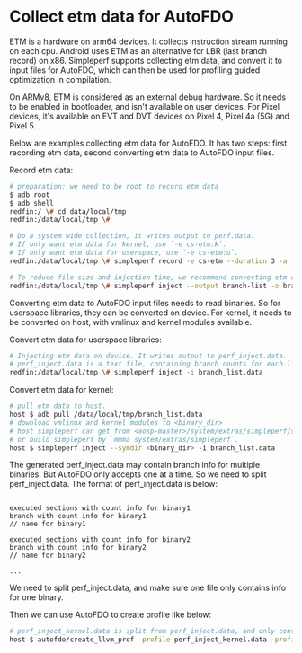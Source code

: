 # Collect etm data for AutoFDO

ETM is a hardware on arm64 devices. It collects instruction stream running on each cpu.
Android uses ETM as an alternative for LBR (last branch record) on x86.
Simpleperf supports collecting etm data, and convert it to input files for AutoFDO, which can
then be used for profiling guided optimization in compilation.

On ARMv8, ETM is considered as an external debug hardware. So it needs to be enabled in
bootloader, and isn't available on user devices. For Pixel devices, it's available on
EVT and DVT devices on Pixel 4, Pixel 4a (5G) and Pixel 5.

Below are examples collecting etm data for AutoFDO. It has two steps: first recording
etm data, second converting etm data to AutoFDO input files.

Record etm data:

```sh
# preparation: we need to be root to record etm data
$ adb root
$ adb shell
redfin:/ \# cd data/local/tmp
redfin:/data/local/tmp \#

# Do a system wide collection, it writes output to perf.data.
# If only want etm data for kernel, use `-e cs-etm:k`.
# If only want etm data for userspace, use `-e cs-etm:u`.
redfin:/data/local/tmp \# simpleperf record -e cs-etm --duration 3 -a

# To reduce file size and injection time, we recommend converting etm data into a protobuf format.
redfin:/data/local/tmp \# simpleperf inject --output branch-list -o branch_list.data
```

Converting etm data to AutoFDO input files needs to read binaries.
So for userspace libraries, they can be converted on device. For kernel, it needs
to be converted on host, with vmlinux and kernel modules available.

Convert etm data for userspace libraries:

```sh
# Injecting etm data on device. It writes output to perf_inject.data.
# perf_inject.data is a text file, containing branch counts for each library.
redfin:/data/local/tmp \# simpleperf inject -i branch_list.data
```

Convert etm data for kernel:

```sh
# pull etm data to host.
host $ adb pull /data/local/tmp/branch_list.data
# download vmlinux and kernel modules to <binary_dir>
# host simpleperf can get from <aosp-master>/system/extras/simpleperf/scripts/bin/linux/x86_64/simpleperf,
# or build simpleperf by `mmma system/extras/simpleperf`.
host $ simpleperf inject --symdir <binary_dir> -i branch_list.data
```

The generated perf_inject.data may contain branch info for multiple binaries. But AutoFDO only
accepts one at a time. So we need to split perf_inject.data.
The format of perf_inject.data is below:

```perf_inject.data format

executed sections with count info for binary1
branch with count info for binary1
// name for binary1

executed sections with count info for binary2
branch with count info for binary2
// name for binary2

...
```

We need to split perf_inject.data, and make sure one file only contains info for one binary.

Then we can use AutoFDO to create profile like below:

```sh
# perf_inject_kernel.data is split from perf_inject.data, and only contains branch info for [kernel.kallsyms].
host $ autofdo/create_llvm_prof -profile perf_inject_kernel.data -profiler text -binary vmlinux -out a.prof -format binary
```

